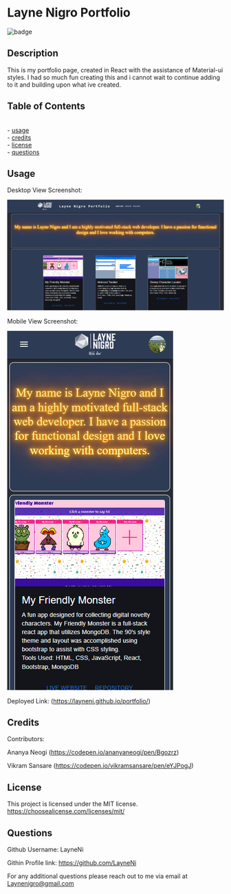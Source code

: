 
# Layne Nigro Portfolio

![badge](https://img.shields.io/badge/License-MIT-blue)

## Description

This is my portfolio page, created in React with the assistance of Material-ui styles. I had so much fun creating this and i cannot wait to continue adding to it and building upon what ive created.


## Table of Contents
<br>- [usage](#usage)
<br>- [credits](#credits)
<br>- [license](#license)
<br>- [questions](#questions)

## Usage

Desktop View Screenshot: 

![Demo screenshot](./src/images/portfolio-official-screenshot.PNG)

Mobile View Screenshot: 

![Mobile View Demo screenshot](./src/images/portfolio-mobile-view-screenshot.PNG)

Deployed Link: (https://layneni.github.io/portfolio/)


## Credits

Contributors: 

Ananya Neogi (https://codepen.io/ananyaneogi/pen/Bgozrz)

Vikram Sansare (https://codepen.io/vikramsansare/pen/eYJPogJ)

## License
This project is licensed under the MIT license. https://choosealicense.com/licenses/mit/


## Questions

Github Username: LayneNi

Githin Profile link: https://github.com/LayneNi


For any additional questions please reach out to me via email at Laynenigro@gmail.com

